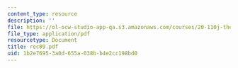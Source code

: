 ```yaml
---
content_type: resource
description: ''
file: https://ol-ocw-studio-app-qa.s3.amazonaws.com/courses/20-110j-thermodynamics-of-biomolecular-systems-fall-2005/1b2e76953a0d655a038bb4e2cc198bd0_rec09.pdf
file_type: application/pdf
resourcetype: Document
title: rec09.pdf
uid: 1b2e7695-3a0d-655a-038b-b4e2cc198bd0
---
```


